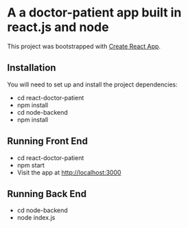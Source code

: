 
# A a doctor-patient app built in react.js and node

This project was bootstrapped with [Create React App](https://github.com/facebookincubator/create-react-app).

## Installation

You will need to set up and install the project dependencies:

* cd react-doctor-patient
* npm install
* cd node-backend
* npm install


## Running Front End

* cd react-doctor-patient
* npm start
* Visit the app at [http://localhost:3000](http://localhost:3000) 

## Running Back End

* cd node-backend
* node index.js


